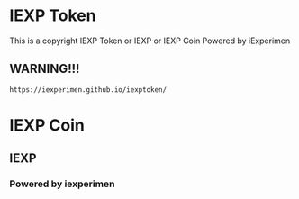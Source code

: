 # IEXP Token
This is a copyright IEXP Token or IEXP or IEXP Coin Powered by iExperimen

## WARNING!!!
`https://iexperimen.github.io/iexptoken/`

# IEXP Coin

## IEXP

### Powered by iexperimen
